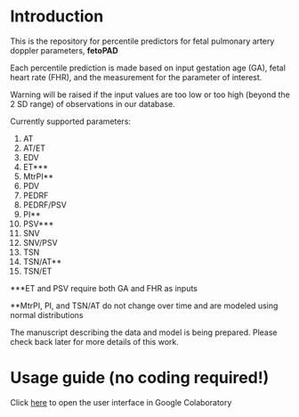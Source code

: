 # Introduction
This is the repository for percentile predictors for fetal pulmonary artery doppler parameters, **fetoPAD**

Each percentile prediction is made based on input gestation age (GA), fetal heart rate (FHR), and the measurement for the parameter of interest.

Warning will be raised if the input values are too low or too high (beyond the 2 SD range) of observations in our database.

Currently supported parameters:
1. AT
2. AT/ET
3. EDV
4. ET***
5. MtrPI**
6. PDV
7. PEDRF
8. PEDRF/PSV
9. PI**
10. PSV***
11. SNV
12. SNV/PSV
13. TSN
14. TSN/AT**
15. TSN/ET

***ET and PSV require both GA and FHR as inputs

**MtrPI, PI, and TSN/AT do not change over time and are modeled using normal distributions

The manuscript describing the data and model is being prepared. Please check back later for more details of this work.

# Usage guide (no coding required!)
Click [here](https://colab.research.google.com/github/cmb-chula/fetoPAD/blob/main/predict_percentiles.ipynb) to open the user interface in Google Colaboratory
